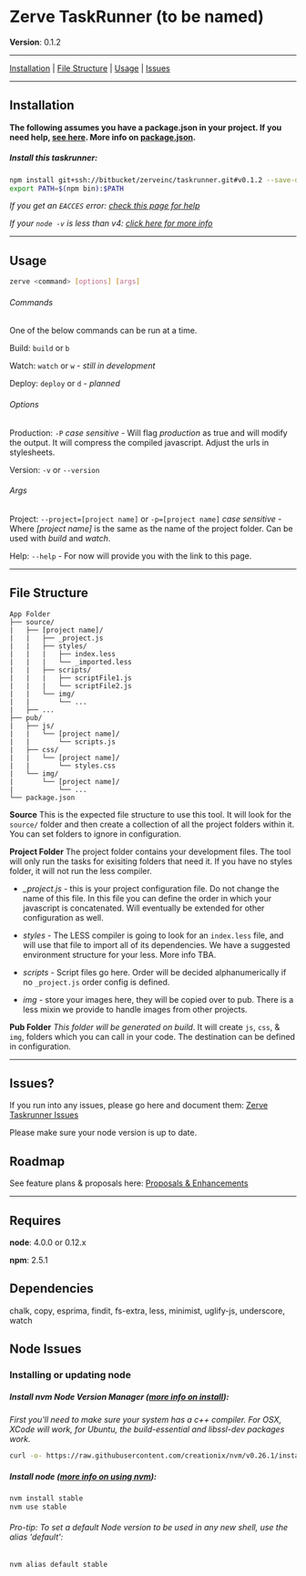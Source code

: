 # Zerve TaskRunner (to be named)

**Version**: 0.1.2

* * *

[Installation](#markdown-header-installation) | [File Structure](#markdown-header-file-structure) | [Usage](#markdown-header-usage) | [Issues](#markdown-header-issues)

* * *

## Installation

**The following assumes you have a package.json in your project. If you need help, [see here](https://docs.npmjs.com/getting-started/installing-npm-packages-locally#using-package-json-and-the-save-flag). More info on [package.json](https://docs.npmjs.com/files/package.json).**

##### Install this taskrunner:

```sh
npm install git+ssh://bitbucket/zerveinc/taskrunner.git#v0.1.2 --save-dev
export PATH=$(npm bin):$PATH
```

*If you get an `EACCES` error: [check this page for help](https://docs.npmjs.com/getting-started/fixing-npm-permissions#option-1-change-the-permission-to-npm-s-default-directory)*

*If your `node -v` is less than v4: [click here for more info](#markdown-header-node-issues)*

* * *

## Usage

```sh
zerve <command> [options] [args]
```
###### Commands

One of the below commands can be run at a time.

Build: `build` or `b`

Watch: `watch` or `w` - *still in development*

Deploy: `deploy` or `d` - *planned*

###### Options

Production: `-P` *case sensitive* -  Will flag *production* as true and will
modify the output. It will compress the compiled javascript. Adjust the urls in stylesheets.

Version: `-v` or `--version`

###### Args

Project: `--project=[project name]` or `-p=[project name]` *case sensitive* -
Where *[project name]* is the same as the name of the project folder. Can be
used with *build* and *watch*.

Help: `--help` - For now will provide you with the link to this page.

* * *

## File Structure

    App Folder
    ├── source/
    |   ├── [project name]/
    |   |   ├── _project.js
    |   |   ├── styles/
    |   |   |   ├── index.less
    |   |   |   └── _imported.less
    |   |   ├── scripts/
    |   |   |   ├── scriptFile1.js
    |   |   |   └── scriptFile2.js
    |   |   └── img/
    |   |       └── ...
    |   ├── ...
    ├── pub/
    |   ├── js/
    |   |   └── [project name]/
    |   |       └── scripts.js
    |   ├── css/
    |   |   └── [project name]/
    |   |       └── styles.css
    |   └── img/
    |       └── [project name]/
    |           └── ...
    └── package.json


**Source** This is the expected file structure to use this tool. It will look for
the `source/` folder and then create a collection of all the project folders
within it. You can set folders to ignore in configuration.

**Project Folder** The project folder contains your development files. The tool
will only run the tasks for exisiting folders that need it. If you have no styles
folder, it will not run the less compiler.

* *_project.js* - this is your project configuration file. Do not change the name of
this file. In this file you can define the order in which your javascript is
concatenated. Will eventually be extended for other configuration as well.

* *styles* - The LESS compiler is going to look for an `index.less` file, and will
use that file to import all of its dependencies. We have a suggested environment
structure for your less. More info TBA.

* *scripts* - Script files go here. Order will be decided alphanumerically if no
`_project.js` order config is defined.

* *img* - store your images here, they will be copied over to pub. There is a less mixin
we provide to handle images from other projects.

**Pub Folder** *This folder will be generated on build*. It will create `js`,
`css`, & `img`, folders which you can call in your code. The destination can be
defined in configuration.

* * *

## Issues?

If you run into any issues, please go here and document them:
[Zerve Taskrunner Issues](https://bitbucket.org/zerve_coreyholland/taskrunner/issues)

Please make sure your node version is up to date.

## Roadmap

See feature plans & proposals here:
[Proposals & Enhancements](https://bitbucket.org/zerveinc/taskrunner/issues?kind=proposal&kind=enhancement&sort=milestone)

* * *

## Requires

**node**: 4.0.0 or 0.12.x

**npm**: 2.5.1

## Dependencies

chalk, copy, esprima, findit, fs-extra, less, minimist, uglify-js, underscore, watch

## Node Issues

### Installing or updating node

##### Install **nvm** Node Version Manager ([more info on install](https://github.com/creationix/nvm#install-script)):
*First you'll need to make sure your system has a c++ compiler. For OSX, XCode will work, for Ubuntu, the build-essential and libssl-dev packages work.*
```sh
curl -o- https://raw.githubusercontent.com/creationix/nvm/v0.26.1/install.sh | bash
```

##### Install **node** ([more info on using nvm](https://github.com/creationix/nvm#usage)):

```sh
nvm install stable
nvm use stable
```

###### Pro-tip: To set a default Node version to be used in any new shell, use the alias 'default':

```sh
nvm alias default stable
```